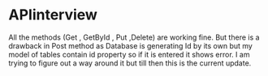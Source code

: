# APIinterview
All the methods (Get , GetById , Put ,Delete) are working fine.
But there is a drawback in Post method as Database is generating Id by its own but my model of tables contain id property so if it is entered it shows error.
I am trying to figure out a way around it but till then this is the current update.
